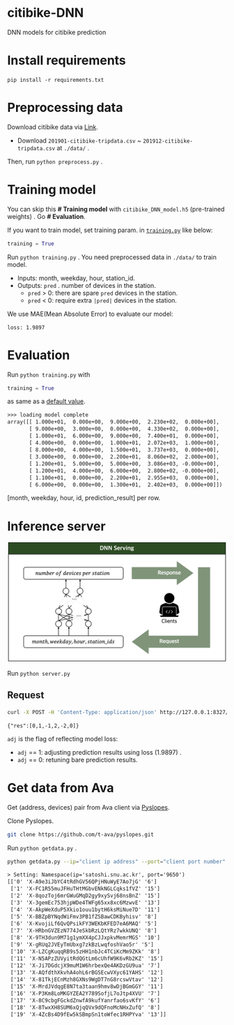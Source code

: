 # citibike-DNN
DNN models for citibike prediction

# Install requirements

```
pip install -r requirements.txt
```

# Preprocessing data

Download citibike data via [Link](https://www.citibikenyc.com/system-data).
* Download `201901-citibike-tripdata.csv` ~ `201912-citibike-tripdata.csv` at `./data/` .

Then, run `python preprocess.py` .

# Training model

You can skip this **# Training model** with `citibike_DNN_model.h5` (pre-trained weights) . Go **# Evaluation**.

If you want to train model, set training param. in [`training.py`](https://github.com/t-ava/citibike-DNN/blob/master/training.py#L72) like below:

```python
training = True
```

Run `python training.py` . You need preprocessed data in `./data/` to train model.

* Inputs: month, weekday, hour, station_id.
* Outputs: `pred` . number of devices in the station.
     * `pred` > 0: there are spare `pred` devices in the station.
     * `pred` < 0: require extra `|pred|` devices in the station.

We use MAE(Mean Absolute Error) to evaluate our model:
```
loss: 1.9897
```

# Evaluation

Run `python training.py` with

```python
training = True
```

as same as a [default value](https://github.com/t-ava/citibike-DNN/blob/master/training.py#L72).

```
>>> loading model complete
array([[ 1.000e+01,  0.000e+00,  9.000e+00,  2.230e+02,  0.000e+00],
       [ 9.000e+00,  3.000e+00,  0.000e+00,  4.330e+02,  0.000e+00],
       [ 1.000e+01,  6.000e+00,  9.000e+00,  7.400e+01,  0.000e+00],
       [ 4.000e+00,  0.000e+00,  1.000e+01,  2.072e+03,  1.000e+00],
       [ 8.000e+00,  4.000e+00,  1.500e+01,  3.737e+03,  0.000e+00],
       [ 3.000e+00,  0.000e+00,  2.200e+01,  8.060e+02,  2.000e+00],
       [ 1.200e+01,  5.000e+00,  5.000e+00,  3.086e+03, -0.000e+00],
       [ 1.200e+01,  4.000e+00,  6.000e+00,  2.800e+02, -0.000e+00],
       [ 1.100e+01,  0.000e+00,  2.200e+01,  2.955e+03,  0.000e+00],
       [ 6.000e+00,  0.000e+00,  1.300e+01,  2.402e+03,  0.000e+00]])
```

[month, weekday, hour, id, prediction_result] per row.

# Inference server

![serving](./images/serving.png)

Run `python server.py`

## Request
```bash
curl -X POST -H 'Content-Type: application/json' http://127.0.0.1:8327/post -d '{"month": 12, "weekday": 4, "hour": 6, "ids": [2800, 123, 458, 1311, 3000, 1], "adj": 1}'
```
```
{"res":[0,1,-1,2,-2,0]}
```

`adj` is the flag of reflecting model loss:
* `adj` == 1: adjusting prediction results using loss (1.9897) .
* `adj` == 0: retuning bare prediction results.

# Get data from Ava

Get (address, devices) pair from Ava client via [Pyslopes](https://github.com/t-ava/pyslopes).

Clone Pyslopes.
```bash
git clone https://github.com/t-ava/pyslopes.git
```

Run `python getdata.py` .

```bash
python getdata.py --ip="client ip address" --port="client port number"
```
```
> Setting: Namespace(ip='satoshi.snu.ac.kr', port='9650')
[['0' 'X-A9e3iJbYC4tRdhGV56QPjHNuWyE7Ao7jG' '6']
 ['1' 'X-FC1R55muJFHuTHtMGbvENkNGLCqks1fVZ' '15']
 ['2' 'X-8qozToj6mrGWuGMqD2gy9xySvj68nsBnZ' '15']
 ['3' 'X-3gemEc753hjpWDe4TWFg65xx8xc6MzwvE' '13']
 ['4' 'X-AkpWeXduP5Xkio1ouu1bytH6ksMiNue7D' '11']
 ['5' 'X-BBZpBYNqdWiFmv3PB1fZSBawCDKByhisv' '8']
 ['6' 'X-KvojiLf6QvQPsikFY3WEKbKFED7eA6MAQ' '5']
 ['7' 'X-HRbnGVZEzN774JeSkbRzLQtYRz7wkkUNQ' '8']
 ['8' 'X-9TH3dun9M71g1ymXX4pCJJxpkvMemrMGS' '10']
 ['9' 'X-gRUq2JVEyTmUbxg7zkBzLwqfoshVao5r' '5']
 ['10' 'X-LZCgKuqqRB9s5zHH1nbJc4TCiKcMm9ZKk' '8']
 ['11' 'X-N5APzZUVyitRdQGtLm6cUhfW9K6vRb2KZ' '15']
 ['12' 'X-Ji7DGdcjX9muM1W6hrbexQe4AKDzGU9ua' '7']
 ['13' 'X-AQfdthXkvhA4ohL6rBGSEcwVXyc61YAHS' '12']
 ['14' 'X-81TkjECnMzh8GXNs9WgDT7nG8rcswVtav' '12']
 ['15' 'X-MrdJVdqgE8N7ta3taan9hmv8wDjBGmGGY' '11']
 ['16' 'X-P3Km8LoMKGYZEA2Y789SofjL7oJtp4XVU' '7']
 ['17' 'X-8C9cbgFGckdZnwfA9kufYanrfao6svKfY' '6']
 ['18' 'X-8TwxXH8SUM6xQjqQVx9dQFnoMcNHxZufQ' '8']
 ['19' 'X-4ZcBs4D9fEw5kSBmpSn1toWfec1RHPYva' '13']]
```
